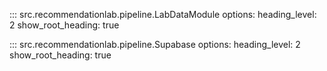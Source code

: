 ::: src.recommendationlab.pipeline.LabDataModule
    options:
      heading_level: 2
      show_root_heading: true


::: src.recommendationlab.pipeline.Supabase
    options:
      heading_level: 2
      show_root_heading: true